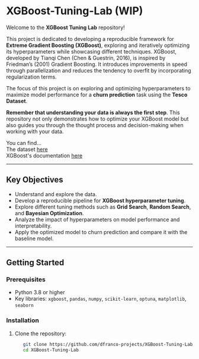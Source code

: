 # XGBoost-Tuning-Lab (WIP)

Welcome to the **XGBoost Tuning Lab** repository!

This project is dedicated to developing a reproducible framework for **Extreme Gradient Boosting (XGBoost)**, exploring and iteratively optimizing its hyperparameters while showcasing different techniques. XGBoost, developed by Tianqi Chen (Chen & Guestrin, 2016), is inspired by Friedman’s (2001) Gradient Boosting. It introduces improvements in speed through parallelization and reduces the tendency to overfit by incorporating regularization terms.

The focus of this project is on exploring and optimizing hyperparameters to maximize model performance for a **churn prediction** task using the **Tesco Dataset**.

**Remember that understanding your data is always the first step**. This repository not only demonstrates how to optimize your XGBoost model but also guides you through the thought process and decision-making when working with your data.

You can find... <br>
The dataset [here](https://www.kaggle.com/datasets/blastchar/telco-customer-churn/code?datasetId=13996&sortBy=voteCount)<br>
XGBoost's documentation [here](https://xgboost.readthedocs.io/en/stable/)

---

## Key Objectives  

- Understand and explore the data.
- Develop a reproducible pipeline for **XGBoost hyperparameter tuning**.
- Explore different tuning methods such as **Grid Search**, **Random Search**, and **Bayesian Optimization**.
- Analyze the impact of hyperparameters on model performance and interpretability.
- Apply the optimized model to churn prediction and compare it with the baseline model.

---

## Getting Started  

### Prerequisites  

- Python 3.8 or higher  
- Key libraries: `xgboost`, `pandas`, `numpy`, `scikit-learn`, `optuna`, `matplotlib`, `seaborn`

### Installation  

1. Clone the repository:  
   ```bash
      git clone https://github.com/dfranco-projects/XGBoost-Tuning-Lab
      cd XGBoost-Tuning-Lab
   ```
